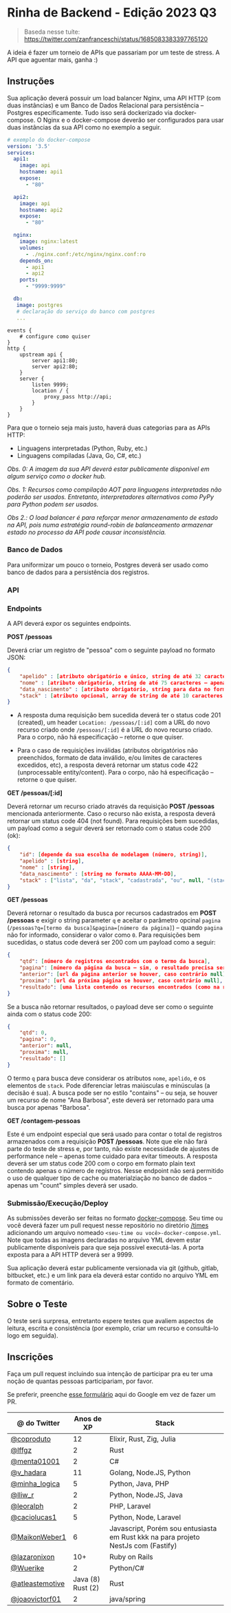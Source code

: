 # Rinha de Backend - Edição 2023 Q3

> Baseda nesse tuíte: https://twitter.com/zanfranceschi/status/1685083383397765120

A ideia é fazer um torneio de APIs que passariam por um teste de stress. A API que aguentar mais, ganha :)

## Instruções
Sua aplicação deverá possuir um load balancer Nginx, uma API HTTP (com duas instâncias) e um Banco de Dados Relacional para persistência – Postgres especificamente. Tudo isso será dockerizado via docker-compose. O Nginx e o docker-compose deverão ser configurados para usar duas instâncias da sua API como no exemplo a seguir.

```yml
# exemplo do docker-compose
version: '3.5'
services:
  api1:
    image: api
    hostname: api1
    expose:
      - "80"

  api2:
    image: api
    hostname: api2
    expose:
      - "80"

  nginx:
    image: nginx:latest
    volumes:
      - ./nginx.conf:/etc/nginx/nginx.conf:ro
    depends_on:
      - api1
      - api2
    ports:
      - "9999:9999"

  db:
   image: postgres
   # declaração do serviço do banco com postgres
   ...
```

```nginx
events {
    # configure como quiser
}
http {
    upstream api {
        server api1:80;
        server api2:80;
    }
    server {
        listen 9999;
        location / {
            proxy_pass http://api;
        }
    }
}
```

Para que o torneio seja mais justo, haverá duas categorias para as APIs HTTP:
- Linguagens interpretadas (Python, Ruby, etc.)
- Linguagens compiladas (Java, Go, C#, etc.)

*Obs. 0: A imagem da sua API deverá estar publicamente disponível em algum serviço como o docker hub.*

*Obs. 1: Recursos como compilação AOT para linguagens interpretadas não poderão ser usados. Entretanto, interpretadores alternativos como PyPy para Python podem ser usados.*

*Obs 2.: O load balancer é para reforçar menor armazenamento de estado na API, pois numa estratégia round-robin de balanceamento armazenar estado no processo da API pode causar inconsistência.*

### Banco de Dados
Para uniformizar um pouco o torneio, Postgres deverá ser usado como banco de dados para a persistência dos registros.


### API
### Endpoints

A API deverá expor os seguintes endpoints.

**POST /pessoas**

Deverá criar um registro de "pessoa" com o seguinte payload no formato JSON:
```json
{
    "apelido" : [atributo obrigatório e único, string de até 32 caracteres – letras maiúsculas/minúsculas, números, símbolos, qq coisa],
    "nome" : [atributo obrigatório, string de até 75 caracteres – apenas letras maiúsculas/minúsculas e espaços],
    "data_nascimento" : [atributo obrigatório, string para data no formato AAAA-MM-DD],
    "stack" : [atributo opcional, array de string de até 10 caracteres de qq coisa para cada elemento]
}
```
- A resposta duma requisição bem sucedida deverá ter o status code 201 (created), um header `Location: /pessoas/[:id]` com a URL do novo recurso criado onde `/pessoas/[:id]` é a URL do novo recurso criado. Para o corpo, não há especificação – retorne o que quiser. 

- Para o caso de requisições inválidas (atributos obrigatórios não preenchidos, formato de data inválido, e/ou limites de caracteres excedidos, etc), a resposta deverá retornar um status code 422 (unprocessable entity/content). Para o corpo, não há especificação – retorne o que quiser.


**GET /pessoas/[:id]**

Deverá retornar um recurso criado através da requisição **POST /pessoas** mencionada anteriormente. Caso o recurso não exista, a resposta deverá retornar um status code 404 (not found). Para requisições bem sucedidas, um payload como a seguir deverá ser retornado com o status code 200 (ok):
```json
{
    "id": [depende da sua escolha de modelagem (número, string)],
    "apelido" : [string],
    "nome" : [string],
    "data_nascimento" : [string no formato AAAA-MM-DD],
    "stack" : ["lista", "da", "stack", "cadastrada", "ou", null, "(stack: null)", "para", "o", "caso", "da stack não", "ter sido informada"]
}
```


**GET /pessoas**

Deverá retornar o resultado da busca por recursos cadastrados em **POST /pessoas** e exigir o string parameter `q` e aceitar o parâmetro opcinal `pagina` (`/pessoas?q=[termo da busca]&pagina=[número da página]`) – quando `pagina` não for informado, considerar o valor como `0`. Para requisições bem sucedidas, o status code deverá ser 200 com um payload como a seguir:
```json
{
    "qtd": [número de registros encontrados com o termo da busca],
    "pagina": [número da página da busca – sim, o resultado precisa ser paginado de 10 em 10 registros],
    "anterior": [url da página anterior se houver, caso contrário null],
    "proxima": [url da próxima página se houver, caso contrário null],
    "resultado": [uma lista contendo os recursos encontrados (como na resposta de GET /pessoas/[:id])]
}
```

Se a busca não retornar resultados, o payload deve ser como o seguinte ainda com o status code 200:
```json
{
    "qtd": 0,
    "pagina": 0,
    "anterior": null,
    "proxima": null,
    "resultado": []
}
```
O termo `q` para busca deve considerar os atributos `nome`, `apelido`, e os elementos de `stack`. Pode diferenciar letras maiúsculas e minúsculas (a decisão é sua). A busca pode ser no estilo "contains" – ou seja, se houver um recurso de nome "Ana Barbosa", este deverá ser retornado para uma busca por apenas "Barbosa". 


**GET /contagem-pessoas**

Este é um endpoint especial que será usado para contar o total de registros armazenados com a requisição **POST /pessoas**. Note que ele não fará parte do teste de stress e, por tanto, não existe necessidade de ajustes de performance nele – apenas tome cuidado para evitar timeouts. A resposta deverá ser um status code 200 com o corpo em formato plain text contendo apenas o número de registros. Nesse endpoint não será permitido o uso de qualquer tipo de cache ou materialziação no banco de dados – apenas um "count" simples deverá ser usado.


### Submissão/Execução/Deploy
As submissões deverão ser feitas no formato [docker-compose](https://docs.docker.com/compose/). Seu time ou você deverá fazer um pull request nesse repositório no diretório [/times](/times/) adicionando um arquivo nomeado `<seu-time ou você>-docker-compose.yml`. Note que todas as imagens declaradas no arquivo YML devem estar publicamente disponíveis para que seja possível executá-las. A porta exposta para a API HTTP deverá ser a 9999.

Sua aplicação deverá estar publicamente versionada via git (github, gitlab, bitbucket, etc.) e um link para ela deverá estar contido no arquivo YML em formato de comentário.

## Sobre o Teste
O teste será surpresa, entretanto espere testes que avaliem aspectos de leitura, escrita e consistência (por exemplo, criar um recurso e consultá-lo logo em seguida).

## Inscrições
Faça um pull request incluindo sua intenção de participar pra eu ter uma noção de quantas pessoas participariam, por favor.

Se preferir, preenche [esse formulário](https://docs.google.com/forms/d/e/1FAIpQLSevmaqfjh9r9K0f9l-MD-cNcM6Te4P4HnIvhM0-9WNxz5pwhg/viewform) aqui do Google em vez de fazer um PR.

| @ do Twitter | Anos de XP | Stack |
| --- | --- | --- |
| [@coproduto](https://twitter.com/coproduto) | 12 | Elixir, Rust, Zig, Julia |
| [@lffgz](https://twitter.com/lffgz) | 2 | Rust |
| [@menta01001](https://twitter.com/Menta01001) | 2 | C# |
| [@v_hadara](https://twitter.com/v_hadara) | 11 | Golang, Node.JS, Python |
| [@minha_logica](https://twitter.com/minha_logica) | 5 | Python, Java, PHP |
| [@lliw_r](https://twitter.com/lliw_r) | 2 | Python, Node.JS, Java |
| [@leoralph](https://twitter.com/leoralph) | 2 | PHP, Laravel |
| [@caciolucas1](https://twitter.com/caciolucas1) | 5 | Python, Node, Laravel |
| [@MaikonWeber1](https://twitter.com/MaikonWeber1) | 6 | Javascript, Porém sou entusiasta em Rust kkk na para projeto NestJs com (Fastify) |
| [@lazaronixon](https://twitter.com/lazaronixon) | 10+ | Ruby on Rails |
| [@Wuerike](https://twitter.com/Wuerike) | 2 | Python/C# |
| [@atleastemotive](https://twitter.com/atleastemotive) | Java (8) Rust (2) | Rust |
| [@joaovictorf01](https://twitter.com/joaovictorf01) | 2 | java/spring |

